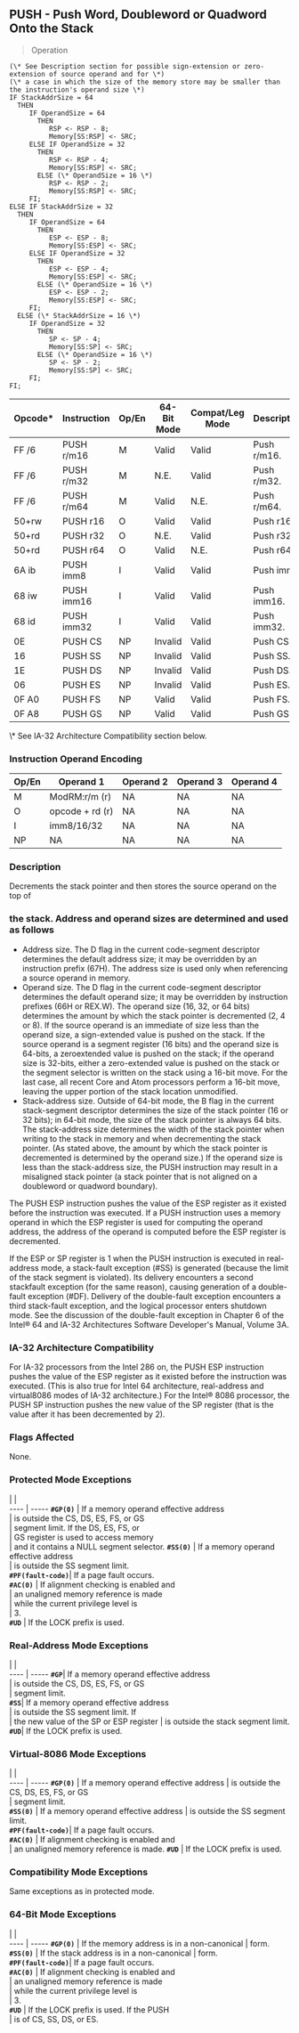 ## PUSH - Push Word, Doubleword or Quadword Onto the Stack

> Operation

``` slim
(\* See Description section for possible sign-extension or zero-extension of source operand and for \*)
(\* a case in which the size of the memory store may be smaller than the instruction's operand size \*)
IF StackAddrSize = 64
  THEN
     IF OperandSize = 64
       THEN
          RSP <- RSP - 8;
          Memory[SS:RSP] <- SRC;
     ELSE IF OperandSize = 32
       THEN
          RSP <- RSP - 4;
          Memory[SS:RSP] <- SRC;
       ELSE (\* OperandSize = 16 \*)
          RSP <- RSP - 2;
          Memory[SS:RSP] <- SRC;
     FI;
ELSE IF StackAddrSize = 32
  THEN
     IF OperandSize = 64
       THEN
          ESP <- ESP - 8;
          Memory[SS:ESP] <- SRC;
     ELSE IF OperandSize = 32
       THEN
          ESP <- ESP - 4;
          Memory[SS:ESP] <- SRC;
       ELSE (\* OperandSize = 16 \*)
          ESP <- ESP - 2;
          Memory[SS:ESP] <- SRC;
     FI;
  ELSE (\* StackAddrSize = 16 \*)
     IF OperandSize = 32
       THEN
          SP <- SP - 4;
          Memory[SS:SP] <- SRC;
       ELSE (\* OperandSize = 16 \*)
          SP <- SP - 2;
          Memory[SS:SP] <- SRC;
     FI;
FI;

```

 Opcode\*| Instruction| Op/En| 64-Bit Mode| Compat/Leg Mode| Description
 ---  | --- | --- | --- | --- | ---
 FF /6  | PUSH r/m16 | M    | Valid      | Valid          | Push r/m16.
 FF /6  | PUSH r/m32 | M    | N.E.       | Valid          | Push r/m32.
 FF /6  | PUSH r/m64 | M    | Valid      | N.E.           | Push r/m64.
 50+rw  | PUSH r16   | O    | Valid      | Valid          | Push r16.  
 50+rd  | PUSH r32   | O    | N.E.       | Valid          | Push r32.  
 50+rd  | PUSH r64   | O    | Valid      | N.E.           | Push r64.  
 6A ib  | PUSH imm8  | I    | Valid      | Valid          | Push imm8. 
 68 iw  | PUSH imm16 | I    | Valid      | Valid          | Push imm16.
 68 id  | PUSH imm32 | I    | Valid      | Valid          | Push imm32.
 0E     | PUSH CS    | NP   | Invalid    | Valid          | Push CS.   
 16     | PUSH SS    | NP   | Invalid    | Valid          | Push SS.   
 1E     | PUSH DS    | NP   | Invalid    | Valid          | Push DS.   
 06     | PUSH ES    | NP   | Invalid    | Valid          | Push ES.   
 0F A0  | PUSH FS    | NP   | Valid      | Valid          | Push FS.   
 0F A8  | PUSH GS    | NP   | Valid      | Valid          | Push GS.   
<aside class="notification">
\* See IA-32 Architecture Compatibility section below.
</aside>


### Instruction Operand Encoding
 Op/En| Operand 1      | Operand 2| Operand 3| Operand 4
 ---  | --- | --- | --- | ---
 M    | ModRM:r/m (r)  | NA       | NA       | NA       
 O    | opcode + rd (r)| NA       | NA       | NA       
 I    | imm8/16/32     | NA       | NA       | NA       
 NP   | NA             | NA       | NA       | NA       

### Description
Decrements the stack pointer and then stores the source operand on the top of
### the stack. Address and operand sizes are determined and used as follows

 - Address size. The D flag in the current code-segment descriptor determines the
default address size; it may be overridden by an instruction prefix (67H). The
address size is used only when referencing a source operand in memory.
 - Operand size. The D flag in the current code-segment descriptor determines the
default operand size; it may be overridden by instruction prefixes (66H or REX.W).
The operand size (16, 32, or 64 bits) determines the amount by which the stack
pointer is decremented (2, 4 or 8). If the source operand is an immediate of
size less than the operand size, a sign-extended value is pushed on the stack.
If the source operand is a segment register (16 bits) and the operand size is
64-bits, a zeroextended value is pushed on the stack; if the operand size is
32-bits, either a zero-extended value is pushed on the stack or the segment
selector is written on the stack using a 16-bit move. For the last case, all
recent Core and Atom processors perform a 16-bit move, leaving the upper portion
of the stack location unmodified.
 - Stack-address size. Outside of 64-bit mode, the B flag in the current stack-segment
descriptor determines the size of the stack pointer (16 or 32 bits); in 64-bit
mode, the size of the stack pointer is always 64 bits. The stack-address size
determines the width of the stack pointer when writing to the stack in memory
and when decrementing the stack pointer. (As stated above, the amount by which
the stack pointer is decremented is determined by the operand size.) If the
operand size is less than the stack-address size, the PUSH instruction may result
in a misaligned stack pointer (a stack pointer that is not aligned on a doubleword
or quadword boundary).

The PUSH ESP instruction pushes the value of the ESP register as it existed
before the instruction was executed. If a PUSH instruction uses a memory operand
in which the ESP register is used for computing the operand address, the address
of the operand is computed before the ESP register is decremented.

If the ESP or SP register is 1 when the PUSH instruction is executed in real-address
mode, a stack-fault exception (#SS) is generated (because the limit of the stack
segment is violated). Its delivery encounters a second stackfault exception
(for the same reason), causing generation of a double-fault exception (#DF).
Delivery of the double-fault exception encounters a third stack-fault exception,
and the logical processor enters shutdown mode. See the discussion of the double-fault
exception in Chapter 6 of the Intel® 64 and IA-32 Architectures Software Developer's
Manual, Volume 3A.


### IA-32 Architecture Compatibility
For IA-32 processors from the Intel 286 on, the PUSH ESP instruction pushes
the value of the ESP register as it existed before the instruction was executed.
(This is also true for Intel 64 architecture, real-address and virtual8086 modes
of IA-32 architecture.) For the Intel® 8086 processor, the PUSH SP instruction
pushes the new value of the SP register (that is the value after it has been
decremented by 2).



### Flags Affected
None.


### Protected Mode Exceptions
   | |  
---- | -----
 **``#GP(0)``**         | If a memory operand effective address   
                | is outside the CS, DS, ES, FS, or GS    
                | segment limit. If the DS, ES, FS, or    
                | GS register is used to access memory    
                | and it contains a NULL segment selector.
 **``#SS(0)``**         | If a memory operand effective address   
                | is outside the SS segment limit.        
 **``#PF(fault-code)``**| If a page fault occurs.                 
 **``#AC(0)``**         | If alignment checking is enabled and    
                | an unaligned memory reference is made   
                | while the current privilege level is    
                | 3.                                      
 **``#UD``**            | If the LOCK prefix is used.             

### Real-Address Mode Exceptions
   | |  
---- | -----
 **``#GP``**| If a memory operand effective address  
    | is outside the CS, DS, ES, FS, or GS   
    | segment limit.                         
 **``#SS``**| If a memory operand effective address  
    | is outside the SS segment limit. If    
    | the new value of the SP or ESP register
    | is outside the stack segment limit.    
 **``#UD``**| If the LOCK prefix is used.            

### Virtual-8086 Mode Exceptions
   | |  
---- | -----
 **``#GP(0)``**         | If a memory operand effective address 
                | is outside the CS, DS, ES, FS, or GS  
                | segment limit.                        
 **``#SS(0)``**         | If a memory operand effective address 
                | is outside the SS segment limit.      
 **``#PF(fault-code)``**| If a page fault occurs.               
 **``#AC(0)``**         | If alignment checking is enabled and  
                | an unaligned memory reference is made.
 **``#UD``**            | If the LOCK prefix is used.           

### Compatibility Mode Exceptions
Same exceptions as in protected mode.


### 64-Bit Mode Exceptions
   | |  
---- | -----
 **``#GP(0)``**         | If the memory address is in a non-canonical
                | form.                                      
 **``#SS(0)``**         | If the stack address is in a non-canonical 
                | form.                                      
 **``#PF(fault-code)``**| If a page fault occurs.                    
 **``#AC(0)``**         | If alignment checking is enabled and       
                | an unaligned memory reference is made      
                | while the current privilege level is       
                | 3.                                         
 **``#UD``**            | If the LOCK prefix is used. If the PUSH    
                | is of CS, SS, DS, or ES.                   
